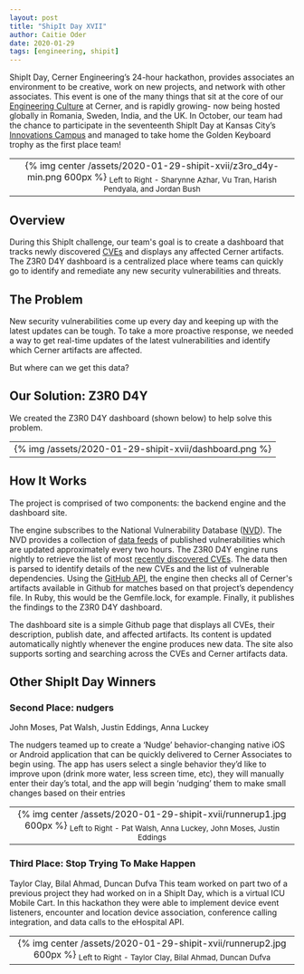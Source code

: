 ```yaml
---
layout: post
title: "ShipIt Day XVII"
author: Caitie Oder
date: 2020-01-29
tags: [engineering, shipit]
---
```


ShipIt Day, Cerner Engineering’s 24-hour hackathon, provides associates an environment to be creative, work on new projects, and network with other associates. This event is one of the many things that sit at the core of our [Engineering Culture](https://engineering.cerner.com/blog/devculture-team) at Cerner, and is rapidly growing- now being hosted globally in Romania, Sweden, India, and the UK. In October, our team had the chance to participate in the seventeenth ShipIt Day at Kansas City’s [Innovations Campus](https://engineering.cerner.com/blog/one-year-calling-innovations-home/) and managed to take home the Golden Keyboard trophy as the first place team!

<div align="center">
  <table>
    <tr>
      <td align="center">
        {% img center /assets/2020-01-29-shipit-xvii/z3ro_d4y-min.png 600px %}
        <sub>Left to Right - Sharynne Azhar, Vu Tran, Harish Pendyala, and Jordan Bush</sub>
      </td>
    </tr>
  </table>
</div>

## Overview
During this ShipIt challenge, our team's goal is to create a dashboard that tracks newly discovered [CVEs](https://cve.mitre.org/) and displays any affected Cerner artifacts. The Z3R0 D4Y dashboard is a centralized place where teams can quickly go to identify and remediate any new security vulnerabilities and threats.

## The Problem

New security vulnerabilities come up every day and keeping up with the latest updates can be tough. To take a more proactive response, we needed a way to get real-time updates of the latest vulnerabilities and identify which Cerner artifacts are affected.

But where can we get this data?

## Our Solution: Z3R0 D4Y

We created the Z3R0 D4Y dashboard (shown below) to help solve this problem.

<div align="center">
  <table>
    <tr>
      <td align="center">
        {% img /assets/2020-01-29-shipit-xvii/dashboard.png %}<br>
      </td>
    </tr>
  </table>
</div>

## How It Works

The project is comprised of two components: the backend engine and the dashboard site.

The engine subscribes to the National Vulnerability Database ([NVD](https://nvd.nist.gov/)). The NVD provides a collection of [data feeds](https://nvd.nist.gov/vuln/data-feeds#JSON_FEED) of published vulnerabilities which are updated approximately every two hours. The Z3R0 D4Y engine runs nightly to retrieve the list of most [recently discovered CVEs](https://nvd.nist.gov/vuln/data-feeds#JSON_FEED). The data then is parsed to identify details of the new CVEs and the list of vulnerable dependencies. Using the [GitHub API](https://developer.github.com/v3/),  the engine then checks all of Cerner's artifacts available in Github for matches based on that project’s dependency file. In Ruby, this would be the Gemfile.lock, for example. Finally, it publishes the findings to the Z3R0 D4Y dashboard.

The dashboard site is a simple Github page that displays all CVEs, their description, publish date, and affected artifacts. Its content is updated automatically nightly whenever the engine produces new data. The site also supports sorting and searching across the CVEs and Cerner artifacts data.

## Other ShipIt Day Winners

### Second Place: nudgers

John Moses, Pat Walsh, Justin Eddings, Anna Luckey

The nudgers teamed up to create a ‘Nudge’ behavior-changing native iOS or Android application that can be quickly delivered to Cerner Associates to begin using. The app has users select a single behavior they’d like to improve upon (drink more water, less screen time, etc), they will manually enter their day’s total, and the app will begin ‘nudging’ them to make small changes based on their entries

<div align="center">
  <table>
    <tr>
      <td align="center">
        {% img center /assets/2020-01-29-shipit-xvii/runnerup1.jpg 600px %}
        <sub>Left to Right - Pat Walsh, Anna Luckey, John Moses, Justin Eddings</sub>
      </td>
    </tr>
  </table>
</div>


### Third Place: Stop Trying To Make <Cameras> Happen

Taylor Clay, Bilal Ahmad, Duncan Dufva
This team worked on part two of a previous project they had worked on in a ShipIt Day, which is a virtual ICU Mobile Cart. In this hackathon they were able to implement device event listeners, encounter and location device association, conference calling integration, and data calls to the eHospital API.

<div align="center">
  <table>
    <tr>
      <td align="center">
        {% img center /assets/2020-01-29-shipit-xvii/runnerup2.jpg 600px %}
        <sub>Left to Right - Taylor Clay, Bilal Ahmad, Duncan Dufva</sub>
      </td>
    </tr>
  </table>
</div>